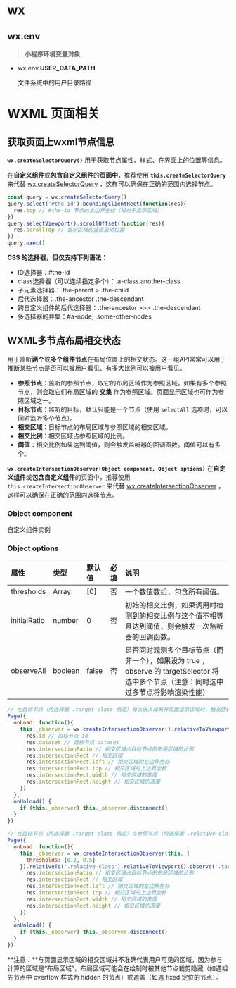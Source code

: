# wx

## wx.env

> **小程序环境变量对象**

* wx.env.**USER_DATA_PATH**

  文件系统中的用户目录路径

# WXML 页面相关
## 获取页面上wxml节点信息

**`wx.createSelectorQuery()`** 用于获取节点属性、样式、在界面上的位置等信息。

在**自定义组件**或**包含自定义组件**的**页面中**，推荐使用 **`this.createSelectorQuery`** 来代替 [wx.createSelectorQuery](https://developers.weixin.qq.com/miniprogram/dev/api/wxml/wx.createSelectorQuery.html) ，这样可以确保在正确的范围内选择节点。

```js
const query = wx.createSelectorQuery()
query.select('#the-id').boundingClientRect(function(res){
  res.top // #the-id 节点的上边界坐标（相对于显示区域）
})
query.selectViewport().scrollOffset(function(res){
  res.scrollTop // 显示区域的竖直滚动位置
})
query.exec()
```

 **CSS 的选择器，但仅支持下列语法：**

- ID选择器：#the-id
- class选择器（可以连续指定多个）：.a-class.another-class
- 子元素选择器：.the-parent > .the-child
- 后代选择器：.the-ancestor .the-descendant
- 跨自定义组件的后代选择器：.the-ancestor >>> .the-descendant
- 多选择器的并集：#a-node, .some-other-nodes

## WXML多节点布局相交状态

用于监听**两个**或**多个组件节点**在布局位置上的相交状态。这一组API常常可以用于推断某些节点是否可以被用户看见、有多大比例可以被用户看见。

- **参照节点**：监听的参照节点，取它的布局区域作为参照区域。如果有多个参照节点，则会取它们布局区域的 **交集** 作为参照区域。页面显示区域也可作为参照区域之一。
- **目标节点**：监听的目标，默认只能是一个节点（使用 `selectAll` 选项时，可以同时监听多个节点）。
- **相交区域**：目标节点的布局区域与参照区域的相交区域。
- **相交比例**：相交区域占参照区域的比例。
- **阈值**：相交比例如果达到阈值，则会触发监听器的回调函数。阈值可以有多个。

**`wx.createIntersectionObserver(Object component, Object options)`** 在**自定义组件**或**包含自定义组件**的页面中，推荐使用 `this.createIntersectionObserver` 来代替 [wx.createIntersectionObserver](https://developers.weixin.qq.com/miniprogram/dev/api/wxml/wx.createIntersectionObserver.html) ，这样可以确保在正确的范围内选择节点。

### Object component

自定义组件实例

### Object options

| 属性         | 类型           | 默认值 | 必填 | 说明                                                         |
| :----------- | :------------- | :----- | :--- | :----------------------------------------------------------- |
| thresholds   | Array.<number> | [0]    | 否   | 一个数值数组，包含所有阈值。                                 |
| initialRatio | number         | 0      | 否   | 初始的相交比例，如果调用时检测到的相交比例与这个值不相等且达到阈值，则会触发一次监听器的回调函数。 |
| observeAll   | boolean        | false  | 否   | 是否同时观测多个目标节点（而非一个），如果设为 true ，observe 的 targetSelector 将选中多个节点（注意：同时选中过多节点将影响渲染性能） |

```js
// 在目标节点（用选择器 .target-class 指定）每次进入或离开页面显示区域时，触发回调函数。
Page({
  onLoad: function(){
    this._observer = wx.createIntersectionObserver().relativeToViewport().observe('.target-class', (res) => {
      res.id // 目标节点 id
      res.dataset // 目标节点 dataset
      res.intersectionRatio // 相交区域占目标节点的布局区域的比例
      res.intersectionRect // 相交区域
      res.intersectionRect.left // 相交区域的左边界坐标
      res.intersectionRect.top // 相交区域的上边界坐标
      res.intersectionRect.width // 相交区域的宽度
      res.intersectionRect.height // 相交区域的高度
    })
  },
  onUnload() {
    if (this._observer) this._observer.disconnect()
  }
})

// 在目标节点（用选择器 .target-class 指定）与参照节点（用选择器 .relative-class 指定）在页面显示区域内相交或相离，且相交或相离程度达到目标节点布局区域的20%和50%时，触发回调函数
Page({
  onLoad: function(){
    this._observer = wx.createIntersectionObserver(this, {
      thresholds: [0.2, 0.5]
    }).relativeTo('.relative-class').relativeToViewport().observe('.target-class', (res) => {
      res.intersectionRatio // 相交区域占目标节点的布局区域的比例
      res.intersectionRect // 相交区域
      res.intersectionRect.left // 相交区域的左边界坐标
      res.intersectionRect.top // 相交区域的上边界坐标
      res.intersectionRect.width // 相交区域的宽度
      res.intersectionRect.height // 相交区域的高度
    })
  },
  onUnload() {
    if (this._observer) this._observer.disconnect()
  }
})
```

**注意：**与页面显示区域的相交区域并不准确代表用户可见的区域，因为参与计算的区域是“布局区域”，布局区域可能会在绘制时被其他节点裁剪隐藏（如遇祖先节点中 overflow 样式为 hidden 的节点）或遮盖（如遇 fixed 定位的节点）。

